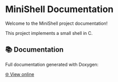 # MiniShell Documentation

Welcome to the MiniShell project documentation!

This project implements a small shell in C.

## 📚 Documentation

Full documentation generated with Doxygen:

[🌐 View online](https://luisgrigore.github.io/Minishell/html/index.html)